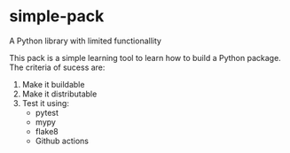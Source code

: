 # simple-pack
A Python library with limited functionallity

This pack is a simple learning tool to learn how to build a Python package. The criteria of sucess are:
1. Make it buildable
2. Make it distributable
3. Test it using:
   - pytest
   - mypy
   - flake8
   - Github actions
